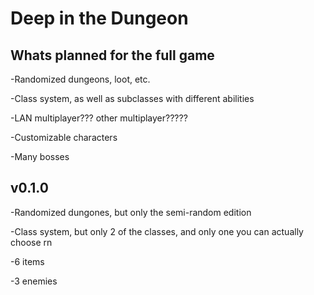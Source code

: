 # Deep in the Dungeon

## Whats planned for the full game
-Randomized dungeons, loot, etc.

-Class system, as well as subclasses with different abilities

-LAN multiplayer??? other multiplayer?????

-Customizable characters

-Many bosses

## v0.1.0
-Randomized dungones, but only the semi-random edition

-Class system, but only 2 of the classes, and only one you can actually choose rn

-6 items

-3 enemies
